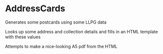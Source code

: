 # AddressCards
Generates some postcards using some LLPG data

Looks up some address and collection details and fills in an HTML template with these values

Attempts to make a nice-looking A5 pdf from the HTML
